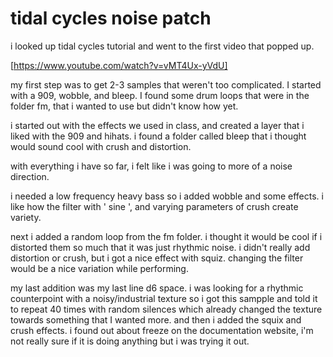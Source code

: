 # tidal cycles noise patch

i looked up tidal cycles tutorial and went to the first video that popped up.

[https://www.youtube.com/watch?v=vMT4Ux-yVdU]

my first step was to get 2-3 samples that weren't too complicated. I started with
a 909, wobble, and bleep. I found some drum loops that were in the folder fm,
that i wanted to use but didn't know how yet.

i started out with the effects we used in class, and created a layer that i liked with the 909 and hihats.
i found a folder called bleep that i thought would sound cool with crush and distortion.

with everything i have so far, i felt like i was going to more of a noise direction.

i needed a low frequency heavy bass so i added wobble and some effects. i like how
the filter with ' sine ', and varying parameters of crush create variety.


next i added a random loop from the fm folder. i thought it would be cool if i distorted
them so much that it was just rhythmic noise. i didn't really add distortion or crush,
but i got a nice effect with squiz. changing the filter would be a nice variation while performing.

my last addition was my last line d6 space. i was looking for a rhythmic counterpoint
with a noisy/industrial texture so i got this sampple and told it to repeat 40 times with random
silences which already changed the texture towards something that I wanted more. and then i added
the squix and crush effects. i found out about freeze on the documentation website,
i'm not really sure if it is doing anything but i was trying it out.
